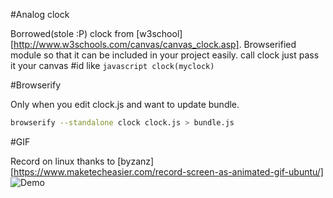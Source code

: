 #Analog clock

Borrowed(stole :P) clock from [w3school][http://www.w3schools.com/canvas/canvas_clock.asp]. Browserified module so that it can be included in your project easily. call clock just pass it your canvas #id like ```javascript clock(myclock)```

#Browserify

Only when you edit clock.js and want to update bundle.

```bash
browserify --standalone clock clock.js > bundle.js
```

#GIF

Record on linux thanks to [byzanz][https://www.maketecheasier.com/record-screen-as-animated-gif-ubuntu/]
![Demo](https://github.com/alfredwesterveld/analog-clock/raw/master/clock.gif)

